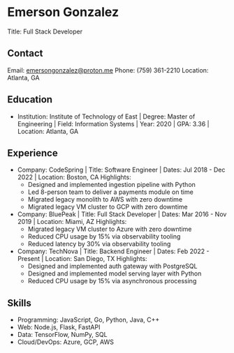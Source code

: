 # Emerson Gonzalez
Title: Full Stack Developer

## Contact
Email: emersongonzalez@proton.me
Phone: (759) 361-2210
Location: Atlanta, GA

## Education
- Institution: Institute of Technology of East | Degree: Master of Engineering | Field: Information Systems | Year: 2020 | GPA: 3.36 | Location: Atlanta, GA

## Experience
- Company: CodeSpring | Title: Software Engineer | Dates: Jul 2018 - Dec 2022 | Location: Boston, CA
  Highlights:
    - Designed and implemented ingestion pipeline with Python
    - Led 8-person team to deliver a payments module on time
    - Migrated legacy monolith to AWS with zero downtime
    - Migrated legacy VM cluster to GCP with zero downtime
- Company: BluePeak | Title: Full Stack Developer | Dates: Mar 2016 - Nov 2019 | Location: Miami, AZ
  Highlights:
    - Migrated legacy VM cluster to Azure with zero downtime
    - Reduced CPU usage by 15% via observability tooling
    - Reduced latency by 30% via observability tooling
- Company: TechNova | Title: Backend Engineer | Dates: Feb 2022 - Present | Location: San Diego, TX
  Highlights:
    - Designed and implemented auth gateway with PostgreSQL
    - Designed and implemented model serving layer with Python
    - Reduced CPU usage by 15% via asynchronous processing

## Skills
- Programming: JavaScript, Go, Python, Java, C++
- Web: Node.js, Flask, FastAPI
- Data: TensorFlow, NumPy, SQL
- Cloud/DevOps: Azure, GCP, AWS

